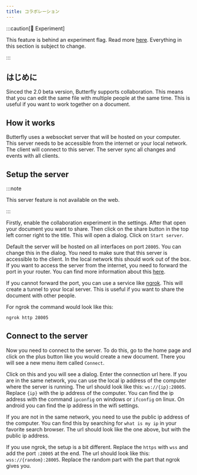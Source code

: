 ```yaml
---
title: コラボレーション
---
```


:::caution[🧪 Experiment]

This feature is behind an experiment flag. Read more [here](/nightly#experiments).
Everything in this section is subject to change.

:::

## はじめに

Sinced the 2.0 beta version, Butterfly supports collaboration. This means that you can edit the same file with multiple people at the same time. This is useful if you want to work together on a document.

## How it works

Butterfly uses a websocket server that will be hosted on your computer. This server needs to be accessible from the internet or your local network. The client will connect to this server. The server sync all changes and events with all clients.

## Setup the server

:::note

This server feature is not available on the web.

:::

Firstly, enable the collaboration experiment in the settings. After that open your document you want to share. Then click on the share button in the top left corner right to the title. This will open a dialog. Click on `Start server`.

Default the server will be hosted on all interfaces on port `28005`. You can change this in the dialog. You need to make sure that this server is accessible to the client.
In the local network this should work out of the box. If you want to access the server from the internet, you need to forward the port in your router. You can find more information about this [here](https://en.wikipedia.org/wiki/Port_forwarding/).

If you cannot forward the port, you can use a service like [ngrok](https://ngrok.com/). This will create a tunnel to your local server. This is useful if you want to share the document with other people.

For ngrok the command would look like this:

```bash
ngrok http 28005
```

## Connect to the server

Now you need to connect to the server. To do this, go to the home page and click on the plus button like you would create a new document. There you will see a new menu item called `Connect`.

Click on this and you will see a dialog. Enter the connection url here.
If you are in the same network, you can use the local ip address of the computer where the server is running.
The url should look like this: `ws://{ip}:28005`. Replace `{ip}` with the ip address of the computer. You can find the ip address with the command `ipconfig` on windows or `ifconfig` on linux. On android you can find the ip address in the wifi settings.

If you are not in the same network, you need to use the public ip address of the computer. You can find this by searching for `what is my ip` in your favorite search browser. The url should look like the one above, but with the public ip address.

If you use ngrok, the setup is a bit different. Replace the `https` with `wss` and add the port `:28005` at the end. The url should look like this: `wss://{random}:28005`. Replace the random part with the part that ngrok gives you.

